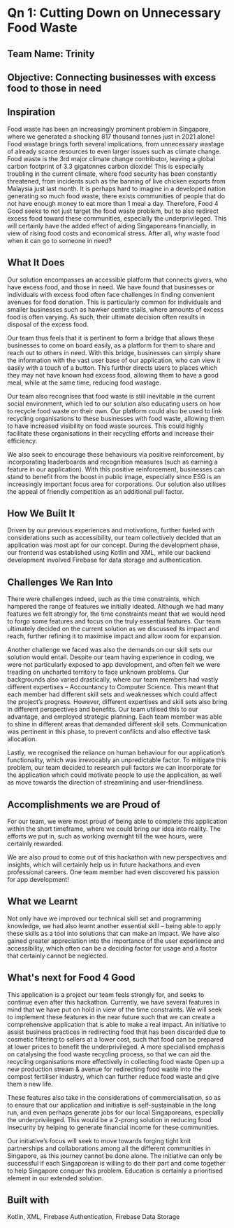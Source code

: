 # Qn 1: Cutting Down on Unnecessary Food Waste
## Team Name: Trinity
## Objective: Connecting businesses with excess food to those in need

## Inspiration
Food waste has been an increasingly prominent problem in Singapore, where we generated a shocking 817 thousand tonnes just in 2021 alone! Food wastage brings forth several implications, from unnecessary wastage of already scarce resources to even larger issues such as climate change. Food waste is the 3rd major climate change contributor, leaving a global carbon footprint of 3.3 gigatonnes carbon dioxide! This is especially troubling in the current climate, where food security has been constantly threatened, from incidents such as the banning of live chicken exports from Malaysia just last month. It is perhaps hard to imagine in a developed nation generating so much food waste, there exists communities of people that do not have enough money to eat more than 1 meal a day. Therefore, Food 4 Good seeks to not just target the food waste problem, but to also redirect excess food toward these communities, especially the underprivileged. This will certainly have the added effect of aiding Singaporeans financially, in view of rising food costs and economical stress. After all, why waste food when it can go to someone in need?

## What It Does
Our solution encompasses an accessible platform that connects givers, who have excess food, and those in need. We have found that businesses or individuals with excess food often face challenges in finding convenient avenues for food donation. This is particularly common for individuals and smaller businesses such as hawker centre stalls, where amounts of excess food is often varying. As such, their ultimate decision often results in disposal of the excess food. 

Our team thus feels that it is pertinent to form a bridge that allows these businesses to come on board easily, as a platform for them to share and reach out to others in need. With this bridge, businesses can simply share the information with the vast user base of our application, who can view it easily with a touch of a button. This further directs users to places which they may not have known had excess food, allowing them to have a good meal, while at the same time, reducing food wastage.

Our team also recognises that food waste is still inevitable in the current social environment, which led to our solution also educating users on how to recycle food waste on their own. Our platform could also be used to link recycling organisations to these businesses with food waste, allowing them to have increased visibility on food waste sources. This could highly facilitate these organisations in their recycling efforts and increase their efficiency.

We also seek to encourage these behaviours via positive reinforcement, by incorporating leaderboards and recognition measures (such as earning a feature in our application). With this positive reinforcement, businesses can stand to benefit from the boost in public image, especially since ESG is an increasingly important focus area for corporations. Our solution also utilises the appeal of friendly competition as an additional pull factor. 

## How We Built It
Driven by our previous experiences and motivations, further fueled with considerations such as accessibility, our team collectively decided that an application was most apt for our concept. During the development phase, our frontend was established using Kotlin and XML, while our backend development involved Firebase for data storage and authentication. 

## Challenges We Ran Into
There were challenges indeed, such as the time constraints, which hampered the range of features we initially ideated. Although we had many features we felt strongly for, the time constraints meant that we would need to forgo some features and focus on the truly essential features. Our team ultimately decided on the current solution as we discussed its impact and reach, further refining it to maximise impact and allow room for expansion.

Another challenge we faced was also the demands on our skill sets our solution would entail. Despite our team having experience in coding, we were not particularly exposed to app development, and often felt we were treading on uncharted territory to face unknown problems. Our backgrounds also varied drastically, where our team members had vastly different expertises – Accountancy to Computer Science. This meant that each member had different skill sets and weaknesses which could affect the project’s progress. However, different expertises and skill sets also bring in different perspectives and benefits. Our team utilised this to our advantage, and employed strategic planning. Each team member was able to shine in different areas that demanded different skill sets. Communication was pertinent in this phase, to prevent conflicts and also effective task allocation.

Lastly, we recognised the reliance on human behaviour for our application’s functionality, which was irrevocably an unpredictable factor. To mitigate this problem, our team decided to research pull factors we can incorporate for the application which could motivate people to use the application, as well as move towards the direction of streamlining and user-friendliness.

## Accomplishments we are Proud of
For our team, we were most proud of being able to complete this application within the short timeframe, where we could bring our idea into reality. The efforts we put in, such as working overnight till the wee hours, were certainly rewarded.

We are also proud to come out of this hackathon with new perspectives and insights, which will certainly help us in future hackathons and even professional careers. One team member had even discovered his passion for app development!

## What we Learnt

Not only have we improved our technical skill set and programming knowledge, we had also learnt another essential skill – being able to apply these skills as a tool into solutions that can make an impact. We have also gained greater appreciation into the importance of the user experience and accessibility, which often can be a deciding factor for usage and a factor that certainly cannot be neglected. 

## What's next for Food 4 Good
This application is a project our team feels strongly for, and seeks to continue even after this hackathon. Currently, we have several features in mind that we have put on hold in view of the time constraints. We will seek to implement these features in the near future such that we can create a comprehensive application that is able to make a real impact. 
An initiative to assist business practices in redirecting food that has been discarded due to cosmetic filtering to sellers at a lower cost, such that food can be prepared at lower prices to benefit the underprivileged.
A more specialised emphasis on catalysing the food waste recycling process, so that we can aid the recycling organisations more effectively in collecting food waste
Open up a new production stream & avenue for redirecting food waste into the compost fertiliser industry, which can further reduce food waste and give them a new life.

These features also take in the considerations of commercialisation, so as to ensure that our application and initiative is self-sustainable in the long run, and even perhaps generate jobs for our local Singaporeans, especially the underprivileged. This would be a 2-prong solution in reducing food insecurity by helping to generate financial income for these communities. 

Our initiative’s focus will seek to move towards forging tight knit partnerships and collaborations among all the different communities in Singapore, as this journey cannot be done alone. The initiative can only be successful if each Singaporean is willing to do their part and come together to help Singapore conquer this problem. Education is certainly a prioritised element in our extended solution.

## Built with
Kotlin, XML, Firebase Authentication, Firebase Data Storage

